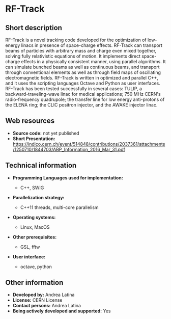# RF-Track

## Short description

RF-Track is a novel tracking code developed for the optimization of low-energy linacs in presence of space-charge effects. RF-Track can transport beams of particles with arbitrary mass and charge even mixed together, solving fully relativistic equations of motion. It implements direct space-charge effects in a physically consistent manner, using parallel algorithms. It can simulate bunched beams as well as continuous beams, and transport through conventional elements as well as through field maps of oscillating electromagnetic fields. RF-Track is written in optimized and parallel C++, and it uses the scripting languages Octave and Python as user interfaces. RF-Track has been tested successfully in several cases: TULIP, a backward-traveling-wave linac for medical applications; 750 MHz CERN's radio-frequency quadrupole; the transfer line for low energy anti-protons of the ELENA ring; the CLIC positron injector, and the AWAKE injector linac.

## Web resources

 <ul><li> <strong>Source code:</strong> not yet published
</li> <li> <strong>Short Presentation:</strong> <a href="https://indico.cern.ch/event/514848/contributions/2037361/attachments/1250710/1844703/ABP_Information_2016_Mar_31.pdf" target="_blank">https://indico.cern.ch/event/514848/contributions/2037361/attachments/1250710/1844703/ABP_Information_2016_Mar_31.pdf</a>
</li></ul>

## Technical information

 

* __Programming Languages used for implementation:__ 
  
    - C++, SWIG
  
  
  
* __Parallelization strategy:__ 
  
    - C++11 threads, multi-core parallelism
  
  
  
* __Operating systems:__ 
  
    - Linux, MacOS
  
  
  
* __Other prerequisites:__ 
  
    - GSL, fftw
  
  
  
* __User interface:__ 
  
    - octave, python
  
  
  

## Other information

 

* __Developed by:__ Andrea Latina [
  ](mailto:giovanni.iadarola@cernNOSPAMPLEASE.ch)
* __License:__ CERN License
* __Contact persons:__ Andrea Latina
* __Being actively developed and supported:__ Yes

 
